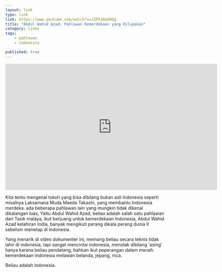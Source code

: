 ```yaml
---
layout: link
type: link
link: https://www.youtube.com/watch?v=JZPh1NakRQg
title: "Abdul Wahid Azad; Pahlawan Kemerdekaan yang Dilupakan"
category: links
tags: 
    - pahlawan
    - indonesia

published: true
---
```


<iframe width="670" height="400" src="https://www.youtube.com/embed/JZPh1NakRQg" frameborder="0" allow="autoplay; encrypted-media" allowfullscreen></iframe>

Kita tentu mengenal tokoh yang bisa dibilang bukan asli Indonesia seperti misalnya Laksamana Muda Maeda Takashi, yang membantu Indonesia merdeka. ada beberapa pahlawan lain yang mungkin tidak dikenal dikalangan luas, Yaitu Abdul Wahid Azad, beliau adalah salah satu pahlawan dari Tasik malaya, ikut berjuang untuk kemerdekaan Indonesia, Abdul Wahid Azad kelahiran India, banyak mengikuti perang dikala perang dunia II sebelum menetap di indonesia. 

Yang menarik di video dokumenter ini, memang beliau secara teknis tidak lahir di indonesia, tapi sangat mencintai indonesia, menolak dibilang 'asing' hanya karena beliau pendatang, bahkan ikut peperangan dalam meraih kemerdekaan indonesia melawan belanda, jepang, nica. 

Beliau adalah indonesia.